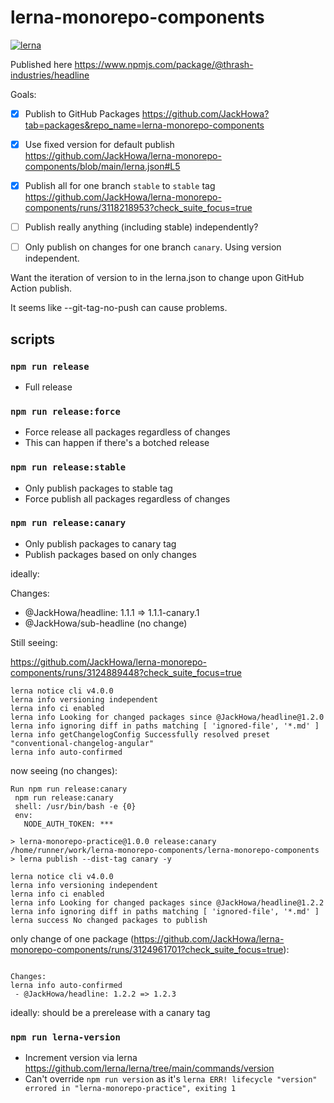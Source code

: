 # lerna-monorepo-components

[![lerna](https://img.shields.io/badge/maintained%20with-lerna-cc00ff.svg)](https://lerna.js.org/)

Published here https://www.npmjs.com/package/@thrash-industries/headline 

Goals: 

- [x] Publish to GitHub Packages https://github.com/JackHowa?tab=packages&repo_name=lerna-monorepo-components
- [x] Use fixed version for default publish https://github.com/JackHowa/lerna-monorepo-components/blob/main/lerna.json#L5
- [x] Publish all for one branch `stable` to `stable` tag https://github.com/JackHowa/lerna-monorepo-components/runs/3118218953?check_suite_focus=true
- [ ] Publish really anything (including stable) independently?
- [ ] Only publish on changes for one branch `canary`. Using version independent. 


Want the iteration of version to in the lerna.json to change upon GitHub Action publish.

It seems like --git-tag-no-push can cause problems.

## scripts 

### `npm run release`

- Full release

### `npm run release:force`

- Force release all packages regardless of changes
- This can happen if there's a botched release
### `npm run release:stable`

- Only publish packages to stable tag
- Force publish all packages regardless of changes

### `npm run release:canary`

- Only publish packages to canary tag
- Publish packages based on only changes

ideally: 

Changes:
 - @JackHowa/headline: 1.1.1 => 1.1.1-canary.1
 - @JackHowa/sub-headline (no change)

 Still seeing: 

https://github.com/JackHowa/lerna-monorepo-components/runs/3124889448?check_suite_focus=true 

 ```
lerna notice cli v4.0.0
lerna info versioning independent
lerna info ci enabled
lerna info Looking for changed packages since @JackHowa/headline@1.2.0
lerna info ignoring diff in paths matching [ 'ignored-file', '*.md' ]
lerna info getChangelogConfig Successfully resolved preset "conventional-changelog-angular"
lerna info auto-confirmed 

 ```

 now seeing (no changes): 

 ```
Run npm run release:canary
  npm run release:canary
  shell: /usr/bin/bash -e {0}
  env:
    NODE_AUTH_TOKEN: ***

> lerna-monorepo-practice@1.0.0 release:canary /home/runner/work/lerna-monorepo-components/lerna-monorepo-components
> lerna publish --dist-tag canary -y

lerna notice cli v4.0.0
lerna info versioning independent
lerna info ci enabled
lerna info Looking for changed packages since @JackHowa/headline@1.2.2
lerna info ignoring diff in paths matching [ 'ignored-file', '*.md' ]
lerna success No changed packages to publish 

 ```


 only change of one package (https://github.com/JackHowa/lerna-monorepo-components/runs/3124961701?check_suite_focus=true):

```

Changes:
lerna info auto-confirmed 
 - @JackHowa/headline: 1.2.2 => 1.2.3

```

ideally: should be a prerelease with a canary tag

### `npm run lerna-version`

- Increment version via lerna https://github.com/lerna/lerna/tree/main/commands/version
- Can't override `npm run version` as it's `lerna ERR! lifecycle "version" errored in "lerna-monorepo-practice", exiting 1`